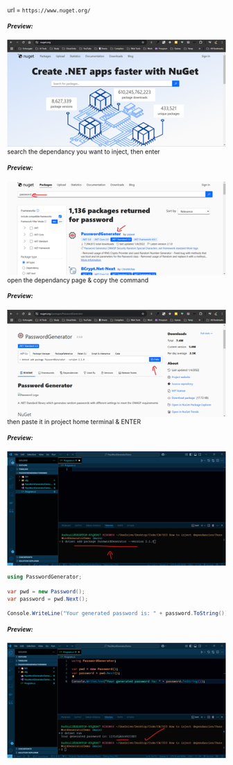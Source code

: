url = `https://www.nuget.org/`  
##### Preview:  
![](../z_images/003.png)  
search the dependancy you want to inject, then enter  
##### Preview:  
![](../z_images/004.png)  
open the dependancy page & copy the command  
##### Preview:  
![](../z_images/005.png)  
then paste it in project home terminal & ENTER  
##### Preview:  
![](../z_images/006.png)  
```C#
using PasswordGenerator;

var pwd = new Password();
var password = pwd.Next();

Console.WriteLine("Your generated password is: " + password.ToString());
```  
##### Preview:  
![](../z_images/007.png)  